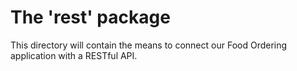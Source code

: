 # The 'rest' package
This directory will contain the means to connect our Food Ordering application with a RESTful API.

